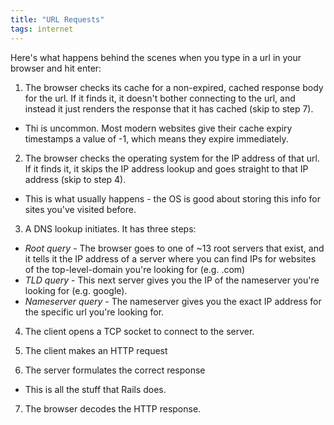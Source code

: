 ```yaml
---
title: "URL Requests"
tags: internet
---
```


Here's what happens behind the scenes when you type in a url in your browser and hit enter:

1. The browser checks its cache for a non-expired, cached response body for the url. If it finds it, it doesn't bother connecting to the url, and instead it just renders the response that it has cached (skip to step 7).
  * Thi is uncommon. Most modern websites give their cache expiry timestamps a value of -1, which means they expire immediately.

2. The browser checks the operating system for the IP address of that url. If it finds it, it skips the IP address lookup and goes straight to that IP address (skip to step 4).
  * This is what usually happens - the OS is good about storing this info for sites you've visited before.

3. A DNS lookup initiates. It has three steps:
  * <em>Root query</em> - The browser goes to one of ~13 root servers that exist, and it tells it the IP address of a server where you can find IPs for websites of the top-level-domain you're looking for (e.g. .com)
  * <em>TLD query</em> - This next server gives you the IP of the nameserver you're looking for (e.g. google).
  * <em>Nameserver query</em> - The nameserver gives you the exact IP address for the specific url you're looking for.

4. The client opens a TCP socket to connect to the server.

5. The client makes an HTTP request

6. The server formulates the correct response
  * This is all the stuff that Rails does.

7. The browser decodes the HTTP response.
